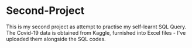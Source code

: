 # Second-Project

This is my second project as attempt to practise my self-learnt SQL Query.
The Covid-19 data is obtained from Kaggle, furnished into Excel files - I've uploaded them alongside the SQL codes.
